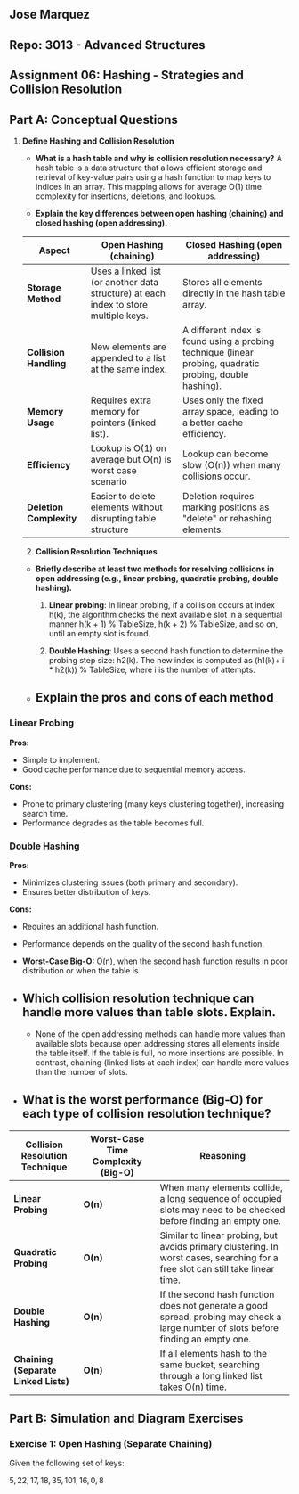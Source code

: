 ## Jose Marquez
## Repo: 3013 - Advanced Structures

## Assignment 06: Hashing - Strategies and Collision Resolution

## Part A: Conceptual Questions

1. **Define Hashing and Collision Resolution**
   
    - **What is a hash table and why is collision resolution necessary?** A hash table is a data structure that allows efficient storage and retrieval of key-value pairs using a hash function to map keys to indices in an array. This mapping allows for average O(1) time complexity for insertions, deletions, and lookups.
  
    - **Explain the key differences between open hashing (chaining) and closed hashing (open addressing).**
  
    | **Aspect**                | **Open Hashing (chaining)**  | **Closed Hashing (open addressing)** |
    |---------------------------|----------------------------|--------------------------------------|
    | **Storage Method**        | Uses a linked list (or another data structure) at each index to store multiple keys. | Stores all elements directly in the hash table array. |
    | **Collision Handling**    | New elements are appended to a list at the same index. | A different index is found using a probing technique (linear probing, quadratic probing, double hashing). |
    | **Memory Usage**          | Requires extra memory for pointers (linked list). | Uses only the fixed array space, leading to a better cache efficiency. |
    | **Efficiency**            | Lookup is O(1) on average but O(n) is worst case scenario | Lookup can become slow (O(n)) when many collisions occur. |
    | **Deletion Complexity**   | Easier to delete elements without disrupting table structure | Deletion requires marking positions as "delete" or rehashing elements. |
    

    2. **Collision Resolution Techniques**

   - **Briefly describe at least two methods for resolving collisions in open addressing (e.g., linear probing, quadratic probing, double hashing).** 
  
      1. **Linear probing**: In linear probing, if a collision occurs at index h(k), the algorithm checks the next available slot in a sequential manner h(k + 1) % TableSize, h(k + 2) % TableSize, and so on, until an empty slot is found.
   
      2. **Double Hashing**: Uses a second hash function to determine the probing step size: h2(k). The new index is computed as (h1(k)+ i * h2(k)) % TableSize, where i is the number of attempts.
   
   - ## Explain the pros and cons of each method
  
 ### **Linear Probing**  

  **Pros:**
  - Simple to implement.
  - Good cache performance due to sequential memory access.

  **Cons:**
  - Prone to primary clustering (many keys clustering together), increasing search time.
  - Performance degrades as the table becomes full.

  ### **Double Hashing**  

  **Pros:**
  - Minimizes clustering issues (both primary and secondary).
  - Ensures better distribution of keys.

  **Cons:**
  - Requires an additional hash function.
  - Performance depends on the quality of the second hash function.
  - **Worst-Case Big-O:** O(n), when the second hash function results in poor distribution or when the table is
  
   - ## Which collision resolution technique can handle more values than table slots. Explain.
  
      - None of the open addressing methods can handle more values than available slots because open addressing stores all elements inside the table itself. If the table is full, no more insertions are possible. In contrast, chaining (linked lists at each index) can handle more values than the number of slots.
  
   - ## What is the worst performance (Big-O) for each type of collision resolution technique?

  | **Collision Resolution Technique** | **Worst-Case Time Complexity (Big-O)** | **Reasoning** |
  |------------------------------------|---------------------------------|------------------------------------------------|
  | **Linear Probing**                 | **O(n)**                        | When many elements collide, a long sequence of occupied slots may need to be checked before finding an empty one. |
  | **Quadratic Probing**              | **O(n)**                        | Similar to linear probing, but avoids primary clustering. In worst cases, searching for a free slot can still take linear time. |
  | **Double Hashing**                 | **O(n)**                        | If the second hash function does not generate a good spread, probing may check a large number of slots before finding an empty one. |
  | **Chaining (Separate Linked Lists)** | **O(n)**                        | If all elements hash to the same bucket, searching through a long linked list takes O(n) time. |


  ## Part B: Simulation and Diagram Exercises

 ### Exercise 1: Open Hashing (Separate Chaining)

 Given the following set of keys:


$5, 22, 17, 18, 35, 101, 16, 0, 8$


